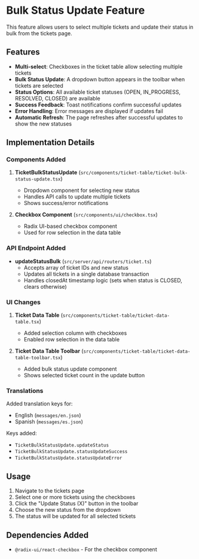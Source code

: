 # Bulk Status Update Feature

This feature allows users to select multiple tickets and update their status in bulk from the tickets page.

## Features

- **Multi-select**: Checkboxes in the ticket table allow selecting multiple tickets
- **Bulk Status Update**: A dropdown button appears in the toolbar when tickets are selected
- **Status Options**: All available ticket statuses (OPEN, IN_PROGRESS, RESOLVED, CLOSED) are available
- **Success Feedback**: Toast notifications confirm successful updates
- **Error Handling**: Error messages are displayed if updates fail
- **Automatic Refresh**: The page refreshes after successful updates to show the new statuses

## Implementation Details

### Components Added

1. **TicketBulkStatusUpdate** (`src/components/ticket-table/ticket-bulk-status-update.tsx`)
   - Dropdown component for selecting new status
   - Handles API calls to update multiple tickets
   - Shows success/error notifications

2. **Checkbox Component** (`src/components/ui/checkbox.tsx`)
   - Radix UI-based checkbox component
   - Used for row selection in the data table

### API Endpoint Added

- **updateStatusBulk** (`src/server/api/routers/ticket.ts`)
  - Accepts array of ticket IDs and new status
  - Updates all tickets in a single database transaction
  - Handles closedAt timestamp logic (sets when status is CLOSED, clears otherwise)

### UI Changes

1. **Ticket Data Table** (`src/components/ticket-table/ticket-data-table.tsx`)
   - Added selection column with checkboxes
   - Enabled row selection in the data table

2. **Ticket Data Table Toolbar** (`src/components/ticket-table/ticket-data-table-toolbar.tsx`)
   - Added bulk status update component
   - Shows selected ticket count in the update button

### Translations

Added translation keys for:
- English (`messages/en.json`)
- Spanish (`messages/es.json`)

Keys added:
- `TicketBulkStatusUpdate.updateStatus`
- `TicketBulkStatusUpdate.statusUpdateSuccess`
- `TicketBulkStatusUpdate.statusUpdateError`

## Usage

1. Navigate to the tickets page
2. Select one or more tickets using the checkboxes
3. Click the "Update Status (X)" button in the toolbar
4. Choose the new status from the dropdown
5. The status will be updated for all selected tickets

## Dependencies Added

- `@radix-ui/react-checkbox` - For the checkbox component